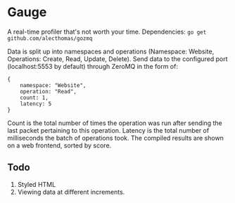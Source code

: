 Gauge
=====
A real-time profiler that's not worth your time.  Dependencies:
```go get github.com/alecthomas/gozmq```

Data is split up into namespaces and operations (Namespace:  Website, 
Operations:  Create, Read, Update, Delete).  Send data to the configured 
port (localhost:5553 by default) through ZeroMQ in the form of:
```
{
    namespace: "Website",
    operation: "Read", 
    count: 1, 
    latency: 5
}
```
Count is the total number of times the operation was run after sending 
the last packet pertaining to this operation.  Latency is the total 
number of milliseconds the batch of operations took.  The compiled 
results are shown on a web frontend, sorted by score.


Todo
----
1.  Styled HTML
2.  Viewing data at different increments.
